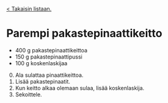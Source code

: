 [< Takaisin listaan.](https://github.com/Pikkulahti/reseptivihko)
# Parempi pakastepinaattikeitto

- 400 g  	pakastepinaattikeittoa
- 150 g 	pakastepinaattipussi
- 100 g		koskenlaskijaa

0. Ala sulattaa pinaattikeittoa.
1. Lisää pakastepinaatit.
2. Kun keitto alkaa olemaan sulaa, lisää koskenlaskija.
3. Sekoittele.